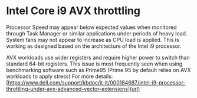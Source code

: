 # Intel Core i9 AVX throttling
Processor Speed may appear below expected values when monitored through Task Manager or similar applications under periods of heavy load.
System fans may not appear to increase as CPU load is applied.
This is working as designed based on the architecture of the Intel i9 processor. 

AVX workloads use wider registers and require higher power to switch than standard 64-bit registers. 
This issue is most frequently seen when using benchmarking software such as Prime95 (Prime 95 by default relies on AVX workloads to apply stress)
For more details:
[https://www.dell.com/support/kbdoc/it-it/000184687/intel-i9-processor-throttling-under-avx-advanced-vector-extensions](url)
